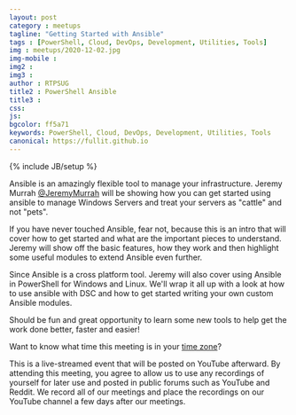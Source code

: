 ```yaml
---
layout: post
category : meetups
tagline: "Getting Started with Ansible"
tags : [PowerShell, Cloud, DevOps, Development, Utilities, Tools]
img : meetups/2020-12-02.jpg
img-mobile : 
img2 : 
img3 : 
author : RTPSUG
title2 : PowerShell Ansible
title3 : 
css: 
js: 
bgcolor: ff5a71
keywords: PowerShell, Cloud, DevOps, Development, Utilities, Tools
canonical: https://fullit.github.io
---
```

{% include JB/setup %}

Ansible is an amazingly flexible tool to manage your infrastructure. Jeremy Murrah [@JeremyMurrah](https://twitter.com/JeremyMurrah) will be showing how you can get started using ansible to manage Windows Servers and treat your servers as "cattle" and not "pets".

<!--more-->

If you have never touched Ansible, fear not, because this is an intro that will cover how to get started and what are the important pieces to understand. Jeremy will show off the basic features, how they work and then highlight some useful modules to extend Ansible even further.

Since Ansible is a cross platform tool. Jeremy will also cover using Ansible in PowerShell for Windows and Linux. We'll wrap it all up with a look at how to use ansible with DSC and how to get started writing your own custom Ansible modules.

Should be fun and great opportunity to learn some new tools to help get the work done better, faster and easier!

Want to know what time this meeting is in your [time zone](https://everytimezone.com/s/3811ca58)?

This is a live-streamed event that will be posted on YouTube afterward. By attending this meeting, you agree to allow us to use any recordings of yourself for later use and posted in public forums such as YouTube and Reddit. We record all of our meetings and place the recordings on our YouTube channel a few days after our meetings.
